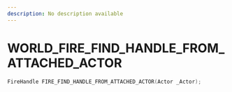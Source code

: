 ```yaml
---
description: No description available 
---
```


# WORLD\_FIRE_FIND_HANDLE_FROM_ATTACHED_ACTOR

```cpp
FireHandle FIRE_FIND_HANDLE_FROM_ATTACHED_ACTOR(Actor _Actor);
```